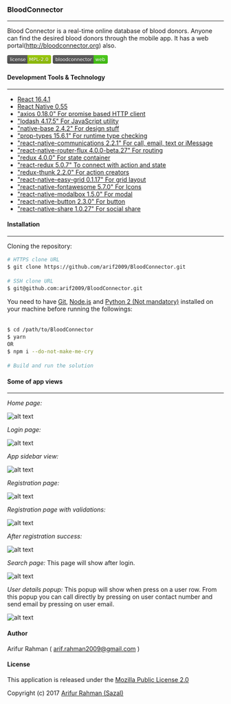 ### BloodConnector
---
Blood Connector is a real-time online database of blood donors. Anyone can find the desired blood donors through the mobile app. It has a web portal(http://bloodconnector.org) also.

[![License](https://github.com/arif2009/BloodConnector/blob/master/readme/license-MPL-2.0-green.png "License MPL-2.0")](https://opensource.org/licenses/mpl-2.0/)
[![WebApp](https://github.com/arif2009/BloodConnector/blob/master/readme/bloodconnector-web-brightgreen.png "Blood Connector")](http://bloodconnector.org)

#### Development Tools & Technology
---
* [React 16.4.1](https://reactjs.org/)
* [React Native 0.55](https://facebook.github.io/react-native/)
* ["axios 0.18.0" For promise based HTTP client](https://github.com/axios/axios)
* ["lodash 4.17.5" For JavaScript utility](https://lodash.com/)
* ["native-base 2.4.2" For design stuff](https://nativebase.io/)
* ["prop-types 15.6.1" For runtime type checking](https://www.npmjs.com/package/prop-types)
* ["react-native-communications 2.2.1" For call, email, text or iMessage](https://github.com/anarchicknight/react-native-communications)
* ["react-native-router-flux 4.0.0-beta.27" For routing](https://www.npmjs.com/package/react-native-router-flux)
* ["redux 4.0.0" For state container](https://redux.js.org/)
* ["react-redux 5.0.7" To connect with action and state](https://github.com/reactjs/react-redux)
* ["redux-thunk 2.2.0" For action creators](https://www.npmjs.com/package/redux-thunk)
* ["react-native-easy-grid 0.1.17" For grid layout](https://github.com/GeekyAnts/react-native-easy-grid.git)
* ["react-native-fontawesome 5.7.0" For Icons](https://github.com/entria/react-native-fontawesome.git)
* ["react-native-modalbox 1.5.0" For modal](https://github.com/maxs15/react-native-modalbox.git)
* ["react-native-button 2.3.0" For button](https://github.com/ide/react-native-button.git)
* ["react-native-share 1.0.27" For social share](https://github.com/react-native-community/react-native-share.git)

#### Installation
---
Cloning the repository:

```bash
# HTTPS clone URL
$ git clone https://github.com/arif2009/BloodConnector.git

# SSH clone URL
$ git@github.com:arif2009/BloodConnector.git
```

You need to have [Git](https://git-scm.com/), [Node.js](https://nodejs.org/en/) and [Python 2 (Not mandatory)](https://www.python.org/) installed on your machine before running the followings:

```bash

$ cd /path/to/BloodConnector
$ yarn
OR
$ npm i --do-not-make-me-cry

# Build and run the solution
```
#### Some of app views
---
*Home page:*

![alt text](https://i.imgur.com/b52SOmS.png "Home Page")

*Login page:*

![alt text](https://i.imgur.com/rEFTrGV.png "Login Page")

*App sidebar view:*

![alt text](https://i.imgur.com/LFjCbpf.png "Details popup")

*Registration page:*

![alt text](https://i.imgur.com/REJbiww.png "Registration page")

*Registration page with validations:*

![alt text](https://i.imgur.com/POLLkgl.png "validations")

*After registration success:*

![alt text](https://i.imgur.com/AIKDixT.png "Registration success")

*Search page:* This page will show after login.

![alt text](https://i.imgur.com/gp3NKEC.png "Search")

*User details popup:* This popup will show when press on a user row. From this popup you can call directly by pressing on user contact number and send email by pressing on user email.

![alt text](https://i.imgur.com/0ch1Ifk.png "Details popup")

#### Author
Arifur Rahman ( arif.rahman2009@gmail.com )

#### License

This application is released under the [Mozilla Public License 2.0](https://opensource.org/licenses/mpl-2.0/)

Copyright (c) 2017 [Arifur Rahman (Sazal)](http://arifur-rahman-sazal.blogspot.com/)
